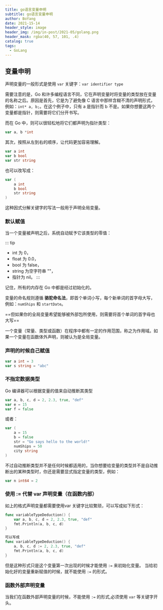 ```yaml
---
title: go语言变量申明
subtitle: go语言变量申明
author: BoYang
date: 2021-15-14
header_style: image
header_img: /img/in-post/2021-05/golang.png
header_mask: rgba(40, 57, 101, .4)
catalog: true
tags:
  - GoLang
---
```


## 变量申明

声明变量的一般形式是使用 `var` 关键字：`var identifier type`

需要注意的是，Go 和许多编程语言不同，它在声明变量时将变量的类型放在变量的名称之后。原因是首先，它是为了避免像 C 语言中那样含糊不清的声明形式，例如：`int* a, b;`。在这个例子中，只有 a 是指针而 b 不是。如果你想要这两个变量都是指针，则需要将它们分开书写。

而在 Go 中，则可以很轻松地将它们都声明为指针类型：
```go
var a, b *int
```

其次，按照从左到右的顺序，让代码更加容易理解。
```go
var a int
var b bool
var str string
```

也可以改写成：
```go
var (
    a int
    b bool
    str string
)
```

这种因式分解关键字的写法一般用于声明全局变量。

### 默认赋值
当一个变量被声明之后，系统自动赋予它该类型的零值：

::: tip
- int 为 0，
- float 为 0.0，
- bool 为 false，
- string 为空字符串 ""，
- 指针为 nil。
:::

记住，所有的内存在 Go 中都是经过初始化的。

变量的命名规则遵循 **骆驼命名法**，即首个单词小写，每个新单词的首字母大写，例如：`numShips` 和 `startDate`。

==但如果你的全局变量希望能够被外部包所使用，则需要将首个单词的首字母也大写==

一个变量（常量、类型或函数）在程序中都有一定的作用范围，称之为作用域。如果一个变量在函数体外声明，则被认为是全局变量。

### 声明的时候自己赋值
```go
var a int = 3
var s string = "abc"
```

### 不指定数据类型
Go 编译器可以根据变量的值来自动推断其类型
```go
var a, b, c, d = 2, 2.3, true, "def"
var e = 15
var f = false
```

或者：
```go
var (
    a = 15
    b = false
    str = "Go says hello to the world!"
    numShips = 50
    city string
)
```

不过自动推断类型并不是任何时候都适用的，当你想要给变量的类型并不是自动推断出的某种类型时，你还是需要显式指定变量的类型，例如：
```go
var n int64 = 2
```

### 使用 := 代替 var 声明变量（在函数内部）
如上的格式声明变量都需要使用var 关键字比较繁琐，可以写成如下形式：
```go
func variableTypeDeduction() {
	var a, b, c, d = 2, 2.3, true, "def"
	fmt.Println(a, b, c, d)
}

可以写成
func variableTypeDeduction() {
    a, b, c, d := 2, 2.3, true, "def"
	fmt.Println(a, b, c, d)
}
```

但是这种形式只是这个变量第一次出现的时候才能使用 `:=` 来初始化变量。 当给初始化好的变量重新赋值的时候，就不能使用 `:=` 的形式。

### 函数外部声明变量
当我们在函数外部声明变量的时候，不能使用 `:=` 的形式,必须使用 `var` 等关键字开头。
